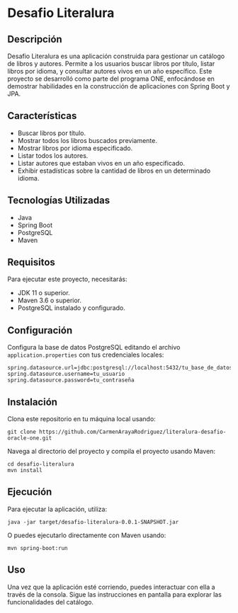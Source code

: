 # Desafio Literalura

## Descripción
Desafio Literalura es una aplicación construida para gestionar un catálogo de libros y autores. Permite a los usuarios buscar libros por título, listar libros por idioma, y consultar autores vivos en un año específico. Este proyecto se desarrolló como parte del programa ONE, enfocándose en demostrar habilidades en la construcción de aplicaciones con Spring Boot y JPA.

## Características
- Buscar libros por título.
- Mostrar todos los libros buscados previamente.
- Mostrar libros por idioma especificado.
- Listar todos los autores.
- Listar autores que estaban vivos en un año especificado.
- Exhibir estadísticas sobre la cantidad de libros en un determinado idioma.

## Tecnologías Utilizadas
- Java
- Spring Boot
- PostgreSQL
- Maven

## Requisitos
Para ejecutar este proyecto, necesitarás:
- JDK 11 o superior.
- Maven 3.6 o superior.
- PostgreSQL instalado y configurado.

## Configuración
Configura la base de datos PostgreSQL editando el archivo `application.properties` con tus credenciales locales:
```properties
spring.datasource.url=jdbc:postgresql://localhost:5432/tu_base_de_datos
spring.datasource.username=tu_usuario
spring.datasource.password=tu_contraseña
```
## Instalación
Clona este repositorio en tu máquina local usando:

```
git clone https://github.com/CarmenArayaRodriguez/literalura-desafio-oracle-one.git
```

Navega al directorio del proyecto y compila el proyecto usando Maven:

```
cd desafio-literalura
mvn install
```

## Ejecución
Para ejecutar la aplicación, utiliza:

```
java -jar target/desafio-literalura-0.0.1-SNAPSHOT.jar
```

O puedes ejecutarlo directamente con Maven usando:

```
mvn spring-boot:run
```

## Uso
Una vez que la aplicación esté corriendo, puedes interactuar con ella a través de la consola. Sigue las instrucciones en pantalla para explorar las funcionalidades del catálogo.

